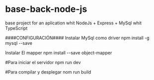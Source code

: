 # base-back-node-js
base project for an aplication whit NodeJs + Express + MySql whit TypeScript

####CONFIGURACIÓN####
Instalar MySql como driver
npm install -g mysql --save

Instalar El mapper
npm install --save object-mapper

#Para iniciar el servidor
npm run dev

#Para compilar y desplegar
nom run build
